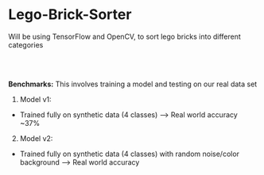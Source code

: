 # Lego-Brick-Sorter
Will be using TensorFlow and OpenCV, to sort lego bricks into different categories

<br></br>

**Benchmarks:**
This involves training a model and testing on our real data set

1. Model v1:
* Trained fully on synthetic data (4 classes) --> Real world accuracy ~37%
2. Model v2:
* Trained fully on synthetic data (4 classes) with random noise/color background --> Real world accuracy 
